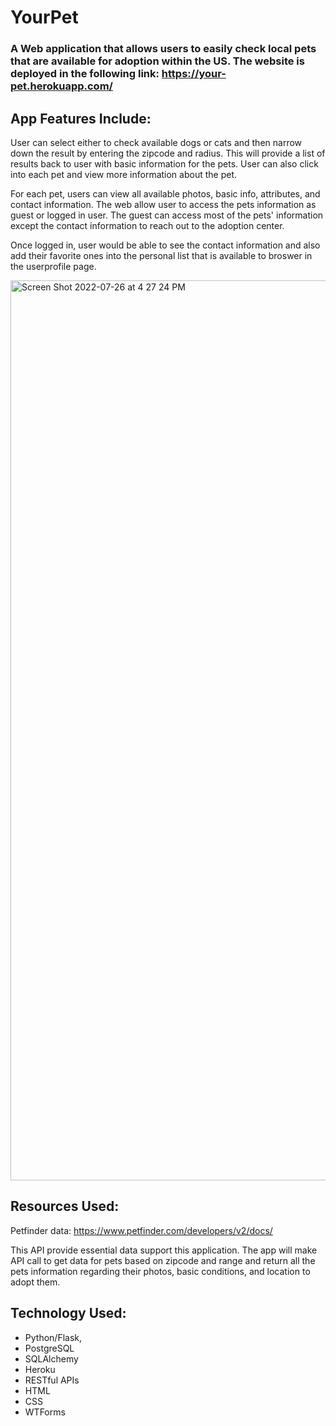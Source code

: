 # YourPet

### A Web application that allows users to easily check local pets that are available for adoption within the US. The website is deployed in the following link: https://your-pet.herokuapp.com/ 

## App Features Include:

User can select either to check available dogs or cats and then narrow down the result by entering the zipcode and radius. This will provide a list of results back to user with basic information for the pets. User can also click into each pet and view more information about the pet.

For each pet, users can view all available photos, basic info, attributes, and contact information. The web allow user to access the pets information as guest or logged in user. The guest can access most of the pets' information except the contact information to reach out to the adoption center. 

Once logged in, user would be able to see the contact information and also add their favorite ones into the personal list that is available to broswer in the userprofile page.

<img width="1440" alt="Screen Shot 2022-07-26 at 4 27 24 PM" src="https://user-images.githubusercontent.com/82247271/181105739-05b86936-6fb5-4961-95d6-761967ec64d0.png">

## Resources Used:
Petfinder data: https://www.petfinder.com/developers/v2/docs/

This API provide essential data support this application. The app will make API call to get data for pets based on zipcode and range and return all the pets information regarding their photos, basic conditions, and location to adopt them.

## Technology Used:
* Python/Flask,
* PostgreSQL
* SQLAlchemy
* Heroku
* RESTful APIs
* HTML
* CSS
* WTForms

